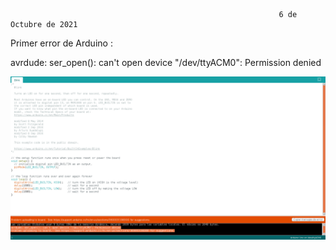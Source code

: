 
                                                                6 de Octubre de 2021
                                                                
Primer error de Arduino :

avrdude: ser_open(): can't open device "/dev/ttyACM0": Permission denied

![](https://github.com/Tabrih/Arduino/blob/main/Error%20arduino%201.png)
